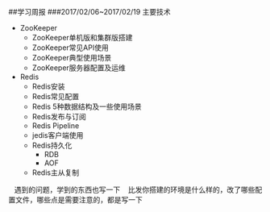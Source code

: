 ##学习周报
###2017/02/06~2017/02/19
主要技术
- ZooKeeper
	- ZooKeeper单机版和集群版搭建
	- ZooKeeper常见API使用
	- ZooKeeper典型使用场景
	- ZooKeeper服务器配置及运维
- Redis
	- Redis安装
	- Redis常见配置
	- Redis 5种数据结构及一些使用场景
	- Redis发布与订阅
	- Redis Pipeline
	- jedis客户端使用
	- Redis持久化
		- RDB
		- AOF
    - Redis主从复制
    
    
    
    遇到的问题，学到的东西也写一下
    比发你搭建的环境是什么样的，改了哪些配置文件，哪些点是需要注意的，都是写一下
